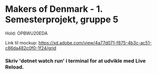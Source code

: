 # Makers of Denmark - 1. Semesterprojekt, gruppe 5
Hold: OPBWU20EDA

Link til mockup: https://xd.adobe.com/view/4a77d071-f875-4b3c-ac51-c86da482c0f0-1f24/grid

### Skriv 'dotnet watch run' i terminal for at udvikle med Live Reload.
